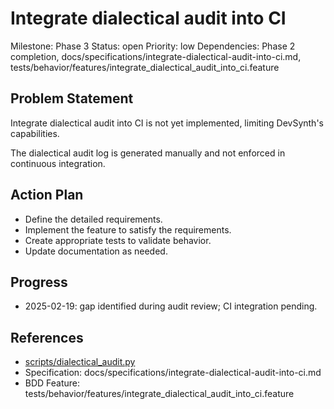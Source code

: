 # Integrate dialectical audit into CI
Milestone: Phase 3
Status: open
Priority: low
Dependencies: Phase 2 completion, docs/specifications/integrate-dialectical-audit-into-ci.md, tests/behavior/features/integrate_dialectical_audit_into_ci.feature

## Problem Statement
Integrate dialectical audit into CI is not yet implemented, limiting DevSynth's capabilities.


The dialectical audit log is generated manually and not enforced in continuous integration.

## Action Plan
- Define the detailed requirements.
- Implement the feature to satisfy the requirements.
- Create appropriate tests to validate behavior.
- Update documentation as needed.

## Progress
- 2025-02-19: gap identified during audit review; CI integration pending.

## References
- [scripts/dialectical_audit.py](../scripts/dialectical_audit.py)
- Specification: docs/specifications/integrate-dialectical-audit-into-ci.md
- BDD Feature: tests/behavior/features/integrate_dialectical_audit_into_ci.feature
